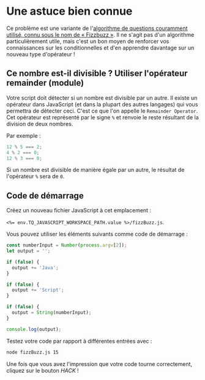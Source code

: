 # Une astuce bien connue

Ce problème est une variante de l'[algorithme de questions couramment utilisé, connu sous le nom de «&nbsp;Fizzbuzz&nbsp;»](https://learnjswith.me/javascript-fizzbuzz/). Il ne s'agit pas d'un algorithme particulièrement utile, mais c'est un bon moyen de renforcer vos connaissances sur les conditionnelles et d'en apprendre davantage sur un nouveau type d'opérateur&nbsp;!

## Ce nombre est-il divisible&nbsp;? Utiliser l'opérateur remainder (module)

Votre script doit détecter si un nombre est divisible par un autre. Il existe un opérateur dans JavaScript (et dans la plupart des autres langages) qui vous permettra de détecter ceci. C'est ce que l'on appelle le `Remainder Operator`. Cet opérateur est représenté par le signe `%` et renvoie le reste résultant de la division de deux nombres.

Par exemple&nbsp;:

```js
12 % 5 === 2;
4 % 2 === 0;
12 % 3 === 0;
```

Si un nombre est divisible de manière égale par un autre, le résultat de l'opérateur `%` sera de `0`.

## Code de démarrage

Créez un nouveau fichier JavaScript à cet emplacement&nbsp;:

`<%= env.TQ_JAVASCRIPT_WORKSPACE_PATH.value %>/fizzBuzz.js`.

Vous pouvez utiliser les éléments suivants comme code de démarrage&nbsp;:

```js
const numberInput = Number(process.argv[2]);
let output = '';

if (false) {
  output += 'Java';
}

if (false) {
  output += 'Script';
}

if (false) {
  output = String(numberInput);
}

console.log(output);
```

Testez votre code par rapport à différentes entrées avec&nbsp;:

```bash
node fizzBuzz.js 15
```

Une fois que vous avez l'impression que votre code tourne correctement, cliquez sur le bouton *HACK*&nbsp;!